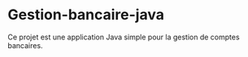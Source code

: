 # Gestion-bancaire-java
Ce projet est une application Java simple pour la gestion de comptes bancaires.
